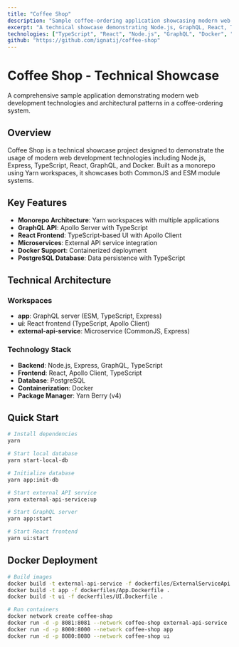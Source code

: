 ```yaml
---
title: "Coffee Shop"
description: "Sample coffee-ordering application showcasing modern web development technologies"
excerpt: "A technical showcase demonstrating Node.js, GraphQL, React, TypeScript, and Docker in a monorepo architecture"
technologies: ["TypeScript", "React", "Node.js", "GraphQL", "Docker", "PostgreSQL"]
github: "https://github.com/ignatij/coffee-shop"
---
```


# Coffee Shop - Technical Showcase

A comprehensive sample application demonstrating modern web development technologies and architectural patterns in a coffee-ordering system.

## Overview

Coffee Shop is a technical showcase project designed to demonstrate the usage of modern web development technologies including Node.js, Express, TypeScript, React, GraphQL, and Docker. Built as a monorepo using Yarn workspaces, it showcases both CommonJS and ESM module systems.

## Key Features

- **Monorepo Architecture**: Yarn workspaces with multiple applications
- **GraphQL API**: Apollo Server with TypeScript
- **React Frontend**: TypeScript-based UI with Apollo Client
- **Microservices**: External API service integration
- **Docker Support**: Containerized deployment
- **PostgreSQL Database**: Data persistence with TypeScript

## Technical Architecture

### Workspaces

- **app**: GraphQL server (ESM, TypeScript, Express)
- **ui**: React frontend (TypeScript, Apollo Client)
- **external-api-service**: Microservice (CommonJS, Express)

### Technology Stack

- **Backend**: Node.js, Express, GraphQL, TypeScript
- **Frontend**: React, Apollo Client, TypeScript
- **Database**: PostgreSQL
- **Containerization**: Docker
- **Package Manager**: Yarn Berry (v4)

## Quick Start

```bash
# Install dependencies
yarn

# Start local database
yarn start-local-db

# Initialize database
yarn app:init-db

# Start external API service
yarn external-api-service:up

# Start GraphQL server
yarn app:start

# Start React frontend
yarn ui:start
```

## Docker Deployment

```bash
# Build images
docker build -t external-api-service -f dockerfiles/ExternalServiceApi.Dockerfile .
docker build -t app -f dockerfiles/App.Dockerfile .
docker build -t ui -f dockerfiles/UI.Dockerfile .

# Run containers
docker network create coffee-shop
docker run -d -p 8081:8081 --network coffee-shop external-api-service
docker run -d -p 8000:8000 --network coffee-shop app
docker run -d -p 8080:8080 --network coffee-shop ui
```
